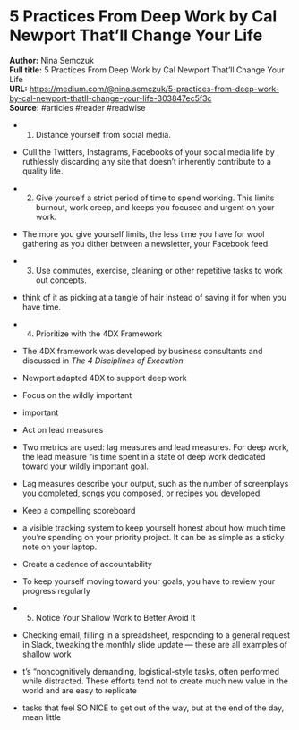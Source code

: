 # 5 Practices From Deep Work by Cal Newport That’ll Change Your Life

**Author:** Nina Semczuk  
**Full title:** 5 Practices From Deep Work by Cal Newport That’ll Change Your Life  
**URL:** https://medium.com/@nina.semczuk/5-practices-from-deep-work-by-cal-newport-thatll-change-your-life-303847ec5f3c  
**Source:** #articles #reader #readwise

- 1. Distance yourself from social media. 
   
- Cull the Twitters, Instagrams, Facebooks of your social media life by ruthlessly discarding any site that doesn’t inherently contribute to a quality life. 
   
- 2. Give yourself a strict period of time to spend working. This limits burnout, work creep, and keeps you focused and urgent on your work. 
   
- The more you give yourself limits, the less time you have for wool gathering as you dither between a newsletter, your Facebook feed 
   
- 3. Use commutes, exercise, cleaning or other repetitive tasks to work out concepts. 
   
- think of it as picking at a tangle of hair instead of saving it for when you have time. 
   
- 4. Prioritize with the 4DX Framework 
   
- The 4DX framework was developed by business consultants and discussed in *The 4 Disciplines of Execution* 
   
- Newport adapted 4DX to support deep work 
   
- Focus on the wildly important 
   
- important 
   
- Act on lead measures 
   
- Two metrics are used: lag measures and lead measures. For deep work, the lead measure “is time spent in a state of deep work dedicated toward your wildly important goal. 
   
- Lag measures describe your output, such as the number of screenplays you completed, songs you composed, or recipes you developed. 
   
- Keep a compelling scoreboard 
   
- a visible tracking system to keep yourself honest about how much time you’re spending on your priority project. It can be as simple as a sticky note on your laptop. 
   
- Create a cadence of accountability 
   
- To keep yourself moving toward your goals, you have to review your progress regularly 
   
- 5. Notice Your Shallow Work to Better Avoid It 
   
- Checking email, filling in a spreadsheet, responding to a general request in Slack, tweaking the monthly slide update — these are all examples of shallow work 
   
- t’s “noncognitively demanding, logistical-style tasks, often performed while distracted. These efforts tend not to create much new value in the world and are easy to replicate 
   
- tasks that feel SO NICE to get out of the way, but at the end of the day, mean little 
   
